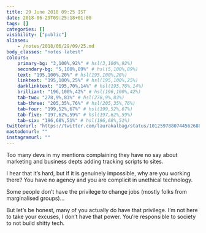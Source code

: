 ```yaml
---
title: 29 June 2018 09:25 IST
date: 2018-06-29T09:25:18+01:00
tags: []
categories: []
visibility: ["public"]
aliases:
    - /notes/2018/06/29/09/25.md
body_classes: "notes latest"
colours:
    primary-bg: "3,100%,92%" # hsl(3,100%,92%)
    secondary-bg: "5,100%,89%" # hsl(5,100%,89%)
    text: "195,100%,20%" # hsl(195,100%,20%)
    linktext: "195,100%,25%" # hsl(195,100%,25%)
    darklinktext: "195,70%,14%" # hsl(195,70%,14%)
    brilliant: "196,100%,42%" # hsl(196,100%,42%)
    tab-two: "278,9%,83%" # hsl(278,9%,83%)
    tab-three: "205,35%,76%" # hsl(205,35%,76%)
    tab-four: "199,52%,67%" # hsl(199,52%,67%)
    tab-five: "197,62%,59%" # hsl(197,62%,59%)
    tab-six: "196,68%,51%" # hsl(196,68%,51%)
twitterurl: "https://twitter.com/laurakalbag/status/1012597880744562688"
mastodonurl: ""
instagramurl: ""
---
```


Too many devs in my mentions complaining they have no say about marketing and business depts adding tracking scripts to sites. 

I hear that it’s hard, but if it is genuinely impossible, why are you working there? You have no agency and you are complicit in unethical technology.

Some people don’t have the privilege to change jobs (mostly folks from marginalised groups)…

But let’s be honest, many of you actually do have that privilege. I’m not here to take your excuses, I don’t have that power. You‘re responsible to society to not build shitty tech.